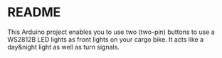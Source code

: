 # README

This Arduino project enables you to use two (two-pin) buttons to use a WS2812B LED lights as front lights on your cargo bike. It acts like a day&night light as well as turn signals.